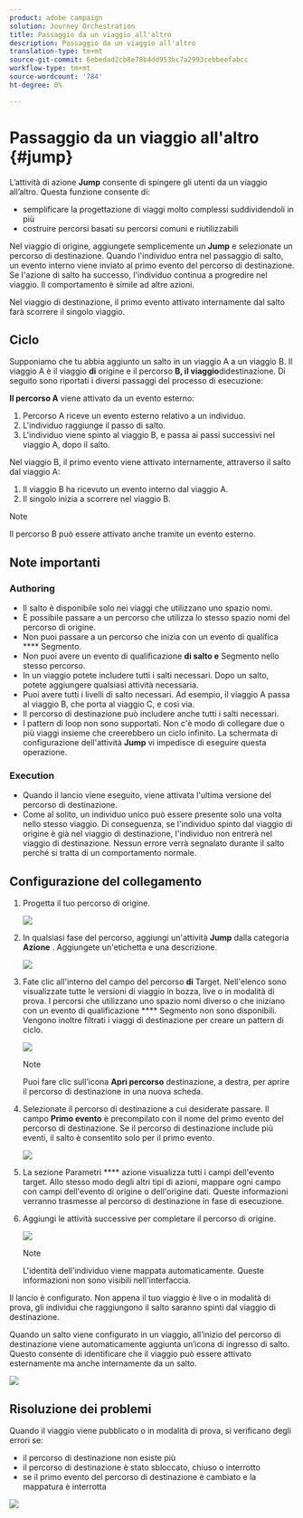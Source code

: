 ```yaml
---
product: adobe campaign
solution: Journey Orchestration
title: Passaggio da un viaggio all'altro
description: Passaggio da un viaggio all'altro
translation-type: tm+mt
source-git-commit: 6ebedad2cb8e78b4dd953bc7a2993cebbeefabcc
workflow-type: tm+mt
source-wordcount: '784'
ht-degree: 0%

---
```



# Passaggio da un viaggio all&#39;altro {#jump}

L’attività di azione **Jump** consente di spingere gli utenti da un viaggio all’altro. Questa funzione consente di:

* semplificare la progettazione di viaggi molto complessi suddividendoli in più
* costruire percorsi basati su percorsi comuni e riutilizzabili

Nel viaggio di origine, aggiungete semplicemente un **Jump** e selezionate un percorso di destinazione. Quando l&#39;individuo entra nel passaggio di salto, un evento interno viene inviato al primo evento del percorso di destinazione. Se l&#39;azione di salto ha successo, l&#39;individuo continua a progredire nel viaggio. Il comportamento è simile ad altre azioni.

Nel viaggio di destinazione, il primo evento attivato internamente dal salto farà scorrere il singolo viaggio.

## Ciclo

Supponiamo che tu abbia aggiunto un salto in un viaggio A a un viaggio B. Il viaggio A è il viaggio **di** origine e il percorso **B, il viaggio**didestinazione.
Di seguito sono riportati i diversi passaggi del processo di esecuzione:

**Il percorso A** viene attivato da un evento esterno:

1. Percorso A riceve un evento esterno relativo a un individuo.
1. L&#39;individuo raggiunge il passo di salto.
1. L&#39;individuo viene spinto al viaggio B, e passa ai passi successivi nel viaggio A, dopo il salto.

Nel viaggio B, il primo evento viene attivato internamente, attraverso il salto dal viaggio A:

1. Il viaggio B ha ricevuto un evento interno dal viaggio A.
1. Il singolo inizia a scorrere nel viaggio B.

>[!NOTE]
>
>Il percorso B può essere attivato anche tramite un evento esterno.

## Note importanti

### Authoring

* Il salto è disponibile solo nei viaggi che utilizzano uno spazio nomi.
* È possibile passare a un percorso che utilizza lo stesso spazio nomi del percorso di origine.
* Non puoi passare a un percorso che inizia con un evento di qualifica **** Segmento.
* Non puoi avere un evento di qualificazione **di salto e** Segmento nello stesso percorso.
* In un viaggio potete includere tutti i salti necessari. Dopo un salto, potete aggiungere qualsiasi attività necessaria.
* Puoi avere tutti i livelli di salto necessari. Ad esempio, il viaggio A passa al viaggio B, che porta al viaggio C, e così via.
* Il percorso di destinazione può includere anche tutti i salti necessari.
* I pattern di loop non sono supportati. Non c&#39;è modo di collegare due o più viaggi insieme che creerebbero un ciclo infinito. La schermata di configurazione dell&#39;attività **Jump** vi impedisce di eseguire questa operazione.

### Execution

* Quando il lancio viene eseguito, viene attivata l&#39;ultima versione del percorso di destinazione.
* Come al solito, un individuo unico può essere presente solo una volta nello stesso viaggio. Di conseguenza, se l&#39;individuo spinto dal viaggio di origine è già nel viaggio di destinazione, l&#39;individuo non entrerà nel viaggio di destinazione. Nessun errore verrà segnalato durante il salto perché si tratta di un comportamento normale.

## Configurazione del collegamento

1. Progetta il tuo percorso di origine.

   ![](../assets/jump1.png)

1. In qualsiasi fase del percorso, aggiungi un&#39;attività **Jump** dalla categoria **Azione** . Aggiungete un&#39;etichetta e una descrizione.

   ![](../assets/jump2.png)

1. Fate clic all&#39;interno del campo del percorso **di** Target.
Nell&#39;elenco sono visualizzate tutte le versioni di viaggio in bozza, live o in modalità di prova. I percorsi che utilizzano uno spazio nomi diverso o che iniziano con un evento di qualificazione **** Segmento non sono disponibili. Vengono inoltre filtrati i viaggi di destinazione per creare un pattern di ciclo.

   ![](../assets/jump3.png)

   >[!NOTE]
   >
   >Puoi fare clic sull’icona **Apri percorso** destinazione, a destra, per aprire il percorso di destinazione in una nuova scheda.

1. Selezionate il percorso di destinazione a cui desiderate passare.
Il campo **Primo evento** è precompilato con il nome del primo evento del percorso di destinazione. Se il percorso di destinazione include più eventi, il salto è consentito solo per il primo evento.

   ![](../assets/jump4.png)

1. La sezione Parametri **** azione visualizza tutti i campi dell&#39;evento target. Allo stesso modo degli altri tipi di azioni, mappare ogni campo con campi dell&#39;evento di origine o dell&#39;origine dati. Queste informazioni verranno trasmesse al percorso di destinazione in fase di esecuzione.
1. Aggiungi le attività successive per completare il percorso di origine.

   ![](../assets/jump5.png)


   >[!NOTE]
   >
   >L&#39;identità dell&#39;individuo viene mappata automaticamente. Queste informazioni non sono visibili nell&#39;interfaccia.

Il lancio è configurato. Non appena il tuo viaggio è live o in modalità di prova, gli individui che raggiungono il salto saranno spinti dal viaggio di destinazione.

Quando un salto viene configurato in un viaggio, all’inizio del percorso di destinazione viene automaticamente aggiunta un’icona di ingresso di salto. Questo consente di identificare che il viaggio può essere attivato esternamente ma anche internamente da un salto.

![](../assets/jump7.png)

## Risoluzione dei problemi

Quando il viaggio viene pubblicato o in modalità di prova, si verificano degli errori se:
* il percorso di destinazione non esiste più
* il percorso di destinazione è stato sbloccato, chiuso o interrotto
* se il primo evento del percorso di destinazione è cambiato e la mappatura è interrotta

![](../assets/jump6.png)
